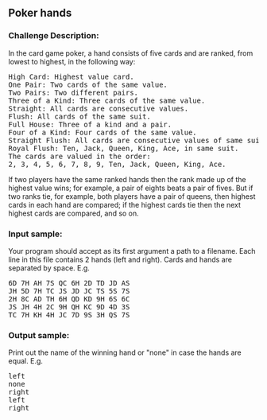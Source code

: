 <h2>Poker hands</h2>

<h3>Challenge Description:</h3>
<p>
In the card game poker, a hand consists of five cards and are ranked, from lowest to highest, in the following way:
</p>
<pre>High Card: Highest value card.
One Pair: Two cards of the same value.
Two Pairs: Two different pairs.
Three of a Kind: Three cards of the same value.
Straight: All cards are consecutive values.
Flush: All cards of the same suit.
Full House: Three of a kind and a pair.
Four of a Kind: Four cards of the same value.
Straight Flush: All cards are consecutive values of same suit.
Royal Flush: Ten, Jack, Queen, King, Ace, in same suit.
The cards are valued in the order:
2, 3, 4, 5, 6, 7, 8, 9, Ten, Jack, Queen, King, Ace.
</pre>
<p>
If two players have the same ranked hands then the rank made up of the highest value wins; for example, a pair of
    eights beats a pair of fives. But if two ranks tie, for example, both players have a pair of queens, then highest
    cards in each hand are compared; if the highest cards tie then the next highest cards are compared, and so on.
</p>

<h3>Input sample:</h3>
<p>
    Your program should accept as its first argument a path to a filename. Each line in this file contains 2 hands
    (left and right). Cards and hands are separated by space. E.g.
</p>

<pre>6D 7H AH 7S QC 6H 2D TD JD AS
JH 5D 7H TC JS JD JC TS 5S 7S
2H 8C AD TH 6H QD KD 9H 6S 6C
JS JH 4H 2C 9H QH KC 9D 4D 3S
TC 7H KH 4H JC 7D 9S 3H QS 7S</pre>

<h3>Output sample:</h3>

<p>
    Print out the name of the winning hand or &quot;none&quot; in case the hands are equal. E.g.
</p>

<pre>left
none
right
left
right</pre>